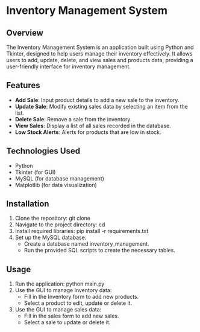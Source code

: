 # Inventory Management System

## Overview
The Inventory Management System is an application built using Python and Tkinter, designed to help users manage their inventory effectively. It allows users to add, update, delete, and view sales and products data, providing a user-friendly interface for inventory management.

## Features
- **Add Sale**: Input product details to add a new sale to the inventory.
- **Update Sale**: Modify existing sales data by selecting an item from the list.
- **Delete Sale**: Remove a sale from the inventory.
- **View Sales**: Display a list of all sales recorded in the database.
- **Low Stock Alerts**: Alerts for products that are low in stock.

## Technologies Used
- Python
- Tkinter (for GUI)
- MySQL (for database management)
- Matplotlib (for data visualization)

## Installation
1. Clone the repository:
    git clone <repository-url>
3. Navigate to the project directory:
    cd <project-directory>
4. Install required libraries:
    pip install -r requirements.txt
5. Set up the MySQL database:
    * Create a database named inventory_management.
    * Run the provided SQL scripts to create the necessary tables.

## Usage
1. Run the application:
    python main.py
2. Use the GUI to manage Inventory data:
    * Fill in the Inventory form to add new products.
    * Select a product to edit, update or delete it.
3. Use the GUI to manage sales data:
    * Fill in the sales form to add new sales.
    * Select a sale to update or delete it.
